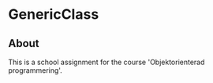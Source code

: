 # GenericClass

## About
This is a school assignment for the course 'Objektorienterad programmering'.  

